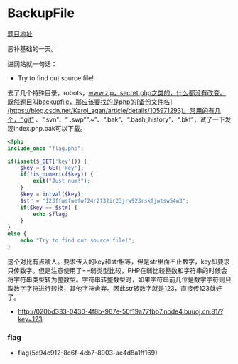 # BackupFile

[题目地址](https://buuoj.cn/challenges#[ACTF2020%20%E6%96%B0%E7%94%9F%E8%B5%9B]BackupFile)

恶补基础的一天。

进网站就一句话：

- Try to find out source file!

去了几个特殊目录，robots，www.zip，secret.php之类的，什么都没有改变。既然题目叫backupfile，那应该要找的是php的[备份文件名](https://blog.csdn.net/Karol_agan/article/details/105971293)。常用的有几个，“.git” 、“.svn”、“ .swp”“.~”、“.bak”、“.bash_history”、“.bkf”，试了一下发现index.php.bak可以下载。

```php
<?php
include_once "flag.php";

if(isset($_GET['key'])) {
    $key = $_GET['key'];
    if(!is_numeric($key)) {
        exit("Just num!");
    }
    $key = intval($key);
    $str = "123ffwsfwefwf24r2f32ir23jrw923rskfjwtsw54w3";
    if($key == $str) {
        echo $flag;
    }
}
else {
    echo "Try to find out source file!";
}
```

这个对比有点唬人。要求传入的key和str相等，但是str里面不止数字，key却要求只传数字。但是注意使用了==弱类型比较，PHP在弱比较整数和字符串的时候会将字符串类型转为整数型。字符串转整数型时，如果字符串前几位是数字字符则只取数字字符进行转换，其他字符舍弃。因此str转数字就是123，直接传123就好了。

- http://020bd333-0430-4f8b-967e-50f19a77fbb7.node4.buuoj.cn:81/?key=123

### flag
- flag{5c94c912-8c6f-4cb7-8903-ae4d8a1ff169}